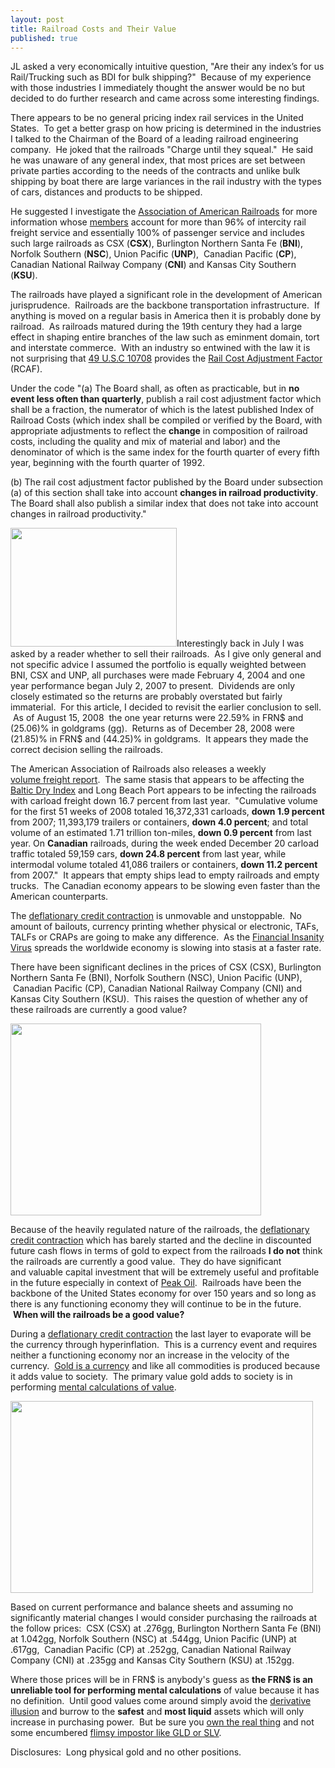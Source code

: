 ```yaml
---
layout: post
title: Railroad Costs and Their Value
published: true
---
```

<p>JL asked a very economically intuitive question, "Are their any index’s for us Rail/Trucking such as BDI for bulk shipping?"  Because of my experience with those industries I immediately thought the answer would be no but decided to do further research and came across some interesting findings.</p>
<p>There appears to be no general pricing index rail services in the United States.  To get a better grasp on how pricing is determined in the industries I talked to the Chairman of the Board of a leading railroad engineering company.  He joked that the railroads "Charge until they squeal."  He said he was unaware of any general index, that most prices are set between private parties according to the needs of the contracts and unlike bulk shipping by boat there are large variances in the rail industry with the types of cars, distances and products to be shipped.</p>
<p>He suggested I investigate the <a href="http://www.aar.org/Homepage.aspx" target="_blank">Association of American Railroads</a> for more information whose <a href="http://www.aar.org/AboutAAR/OurMembers.aspx" target="_blank">members</a> account for more than 96% of intercity rail freight service and essentially 100% of passenger service and includes such large railroads as CSX (<strong>CSX</strong>), Burlington Northern Santa Fe (<strong>BNI</strong>), Norfolk Southern (<strong>NSC</strong>), Union Pacific (<strong>UNP</strong>),  Canadian Pacific (<strong>CP</strong>), Canadian National Railway Company (<strong>CNI</strong>) and Kansas City Southern (<strong>KSU</strong>).</p>
<p>The railroads have played a significant role in the development of American jurisprudence.  Railroads are the backbone transportation infrastructure.  If anything is moved on a regular basis in America then it is probably done by railroad.  As railroads matured during the 19th century they had a large effect in shaping entire branches of the law such as eminment domain, tort and interstate commerce.  With an industry so entwined with the law it is not surprising that <a href="http://www.law.cornell.edu/uscode/html/uscode49/usc_sec_49_00010708----000-.html" target="_blank">49 U.S.C 10708</a> provides the <a href="http://www.aar.org/IndustryInformation/IndustryStatistics/RailCostIndexes.aspx" target="_blank">Rail Cost Adjustment Factor</a> (RCAF).</p>
<p>Under the code "<span class="enumbell">(a)</span> <span class="ptext-1">The Board shall, as often as practicable, but in <strong>no event less often than quarterly</strong>, publish a rail cost adjustment factor which shall be a fraction, the numerator of which is the latest published Index of Railroad Costs (which index shall be compiled or verified by the Board, with appropriate adjustments to reflect the <strong>change</strong> in composition of railroad costs, including the quality and mix of material and labor) and the denominator of which is the same index for the fourth quarter of every fifth year, beginning with the fourth quarter of 1992.</span></p>
<p><span class="ptext-1"><span class="enumbell">(b)</span> <span class="ptext-1">The rail cost adjustment factor published by the Board under subsection (a) of this section shall take into account <strong>changes in railroad productivity</strong>. The Board shall also publish a similar index that does not take into account changes in railroad productivity."</span></span></p>
<p><span class="ptext-1"><span class="ptext-1"><img class="alignright" title="Railroad Returns" src="{{ site.baseurl }}/images/railroadreturns.jpg" alt="" width="266" height="190" />Interestingly back in July I was asked by a reader whether to sell their railroads.  As I give only general and not specific advice I assumed the portfolio is equally weighted between BNI, CSX and UNP, all purchases were made February 4, 2004 and one year performance began July 2, 2007 to present.  Dividends are only closely estimated so the returns are probably overstated but fairly immaterial.  For this article, I decided to revisit the earlier conclusion to sell.  As of August 15, 2008  the one year returns were 22.59% in FRN$ and (25.06)% in goldgrams (gg).  Returns as of December 28, 2008 were (21.85)% in FRN$ and (44.25)% in goldgrams.  It appears they made the correct decision selling the railroads.</span></span></p>
<p>The American Association of Railroads also releases a weekly <a href="http://www.aar.org/Pressroom/WeeklyTrafficReport.aspx?p=1" target="_blank">volume freight report</a>.  The same stasis that appears to be affecting the <a href="http://www.runtogold.com/2008/12/civil-unrest-in-china-and-empty-ships/" target="_blank">Baltic Dry Index</a> and Long Beach Port appears to be infecting the railroads with carload freight down 16.7 percent from last year.  "Cumulative volume for the first 51 weeks of 2008 totaled 16,372,331 carloads, <strong>down 1.9 percent </strong>from 2007; 11,393,179 trailers or containers, <strong>down 4.0 percent</strong>; and total volume of an estimated 1.71 trillion ton-miles, <strong>down 0.9 percent</strong> from last year. On <strong>Canadian</strong> railroads, during the week ended December 20 carload traffic totaled 59,159 cars, <strong>down 24.8 percent</strong> from last year, while intermodal volume totaled 41,086 trailers or containers, <strong>down 11.2 percent </strong>from 2007."  It appears that empty ships lead to empty railroads and empty trucks.  The Canadian economy appears to be slowing even faster than the American counterparts.</p>
<p>The <a href="http://www.runtogold.com/2008/02/first-snowfall-of-kondratieff-winter/" target="_blank">deflationary credit contraction</a> is unmovable and unstoppable.  No amount of bailouts, currency printing whether physical or electronic, TAFs, TALFs or CRAPs are going to make any difference.  As the <a href="http://globaleconomicanalysis.blogspot.com/2008/12/dangerous-virus-rapidly-spreading-globe.html" target="_blank">Financial Insanity Virus</a> spreads the worldwide economy is slowing into stasis at a faster rate.</p>
<p>There have been significant declines in the prices of CSX (CSX), Burlington Northern Santa Fe (BNI), Norfolk Southern (NSC), Union Pacific (UNP),  Canadian Pacific (CP), Canadian National Railway Company (CNI) and Kansas City Southern (KSU).  This raises the question of whether any of these railroads are currently a good value?</p>
<p><a href="http://www.runtogold.com/2008/02/first-snowfall-of-kondratieff-winter/" target="_blank"><img class="alignright" title="Deflationary Credit Contraction or Kondratieff Winter or Exeters Pyramid" src="{{ site.baseurl }}/images/droppedImage.jpg" alt="" width="401" height="307" /></a></p>
<p>Because of the heavily regulated nature of the railroads, the <a href="http://www.runtogold.com/2008/02/first-snowfall-of-kondratieff-winter/" target="_blank">deflationary credit contraction</a> which has barely started and the decline in discounted future cash flows in terms of gold to expect from the railroads <strong>I do not</strong> think the railroads are currently a good value.  They do have significant and valuable capital investment that will be extremely useful and profitable in the future especially in context of <a href="http://www.runtogold.com/2006/09/peak-oil-theory/" target="_blank">Peak Oil</a>.  Railroads have been the backbone of the United States economy for over 150 years and so long as there is any functioning economy they will continue to be in the future.  <strong>When will the railroads be a good value?</strong></p>
<p><a href="http://www.runtogold.com/2008/02/first-snowfall-of-kondratieff-winter/" target="_blank"></a>During a <a href="http://www.runtogold.com/2008/02/first-snowfall-of-kondratieff-winter/" target="_blank">deflationary credit contraction</a> the last layer to evaporate will be the currency through hyperinflation.  This is a currency event and requires neither a functioning economy nor an increase in the velocity of the currency.  <a href="http://www.runtogold.com/2008/08/us-dollar-in-hyperinflation/" target="_blank">Gold is a currency</a> and like all commodities is produced because it adds value to society.  The primary value gold adds to society is in performing <a href="http://www.runtogold.com/2008/08/value-calculation/" target="_blank">mental calculations of value</a>.</p>
<p><a href="http://www.runtogold.com/goldmoney" target="_blank"><img class="alignleft" title="Gold Price December 28, 2008" src="{{ site.baseurl }}/images/golddec28.gif" alt="" width="484" height="307" /></a></p>
<p>Based on current performance and balance sheets and assuming no significantly material changes I would consider purchasing the railroads at the follow prices:  CSX (CSX) at .276gg, Burlington Northern Santa Fe (BNI) at 1.042gg, Norfolk Southern (NSC) at .544gg, Union Pacific (UNP) at .617gg,  Canadian Pacific (CP) at .252gg, Canadian National Railway Company (CNI) at .235gg and Kansas City Southern (KSU) at .152gg.</p>
<p><a href="http://www.runtogold.com/goldmoney" target="_blank"></a>Where those prices will be in FRN$ is anybody's guess as <strong>the FRN$ is an unreliable tool for performing mental calculations</strong> of value because it has no definition.  Until good values come around simply avoid the <a href="http://www.runtogold.com/2008/10/derivative-illusion/" target="_blank">derivative illusion</a> and burrow to the <strong>safest</strong> and <strong>most liquid</strong> assets which will only increase in purchasing power.  But be sure you <a href="http://www.runtogold.com/goldmoney/" target="_blank">own the real thing</a> and not some encumbered <a href="http://www.runtogold.com/2008/12/a-problem-with-gld-and-slv-etfs/" target="_blank">flimsy impostor like GLD or SLV</a>.</p>
<p>Disclosures:  Long physical gold and no other positions.</p>
